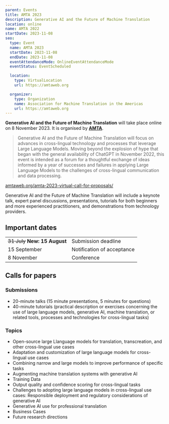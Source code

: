 ```yaml
---
parent: Events
title: AMTA 2023
description: Generative AI and the Future of Machine Translation
location: online
name: AMTA 2022
startDate: 2023-11-08
seo:
  type: Event
  name: AMTA 2023
  startDate: 2023-11-08
  endDate: 2023-11-08
  eventAttendanceMode: OnlineEventAttendanceMode
  eventStatus: EventScheduled

  location:
    type: VirtualLocation
    url: https://amtaweb.org

  organizer:
    type: Organization
    name: Association for Machine Translation in the Americas
    url: https://amtaweb.org
---
```


**Generative AI and the Future of Machine Translation** will take place online on 8 November 2023.
It is organised by [**AMTA**](/associations/amta.md).

> Generative AI and the Future of Machine Translation will focus on advances in cross-lingual technology and processes that leverage Large Language Models. Moving beyond the explosion of hype that began with the general availability of ChatGPT in November 2022, this event is intended as a forum for a thoughtful exchange of ideas informed by a year of successes and failures in applying Large Language Models to the challenges of cross-lingual communication and data processing.

[amtaweb.org/amta-2023-virtual-call-for-proposals/](https://amtaweb.org/amta-2023-virtual-call-for-proposals/)

Generative AI and the Future of Machine Translation will include a keynote talk, expert panel discussions, presentations, tutorials for both beginners and more experienced practitioners, and demonstrations from technology providers.

## Important dates

|     |     |
| --- | --- |
| ~~31 July~~ **New: 15 August** | Submission deadline |
| 15 September | Notification of acceptance |
| 8 November | Conference |



## Calls for papers

### Submissions

- 20-minute talks (15 minute presentations, 5 minutes for questions) 
- 40-minute tutorials (practical description or exercises concerning the use of large language models, generative AI, machine translation, or related tools, processes and technologies for cross-lingual tasks)

### Topics 

- Open-source large Llanguage models for translation, transcreation, and other cross-lingual use cases
- Adaptation and customization of large language models for cross-lingual use cases
- Combining narrow and large models to improve performance of specific tasks
- Augmenting machine translation systems with generative AI
- Training Data
- Output quality and confidence scoring for cross-lingual tasks
- Challenges to adopting large language models in cross-lingual use cases: Responsible deployment and regulatory considerations of generative AI
- Generative AI use for professional translation
- Business Cases
- Future research directions
